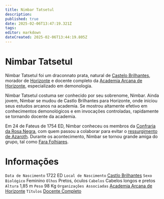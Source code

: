 ```yaml
---
title: Nimbar Tatsetul
description: 
published: true
date: 2025-02-06T13:47:19.321Z
tags: 
editor: markdown
dateCreated: 2025-02-06T13:44:19.805Z
---
```


# Nimbar Tatsetul
Nimbar Tatsetul foi um draconnato prata, natural de [Castelo Brilhantes](/lugares/plano-material/drafeon/sudoeste-de-drafeon/castelo-brilhantes), morador de [Horizonte](/lugares/plano-material/drafeon/sul-de-drafeon/horizonte) e docente completo da [Academia Arcana de Horizonte](/faccoes/nacoes/imperio-dragao/academia-arcana-de-horizonte), especializado em demonologia.

Nimbar Tatsetul costuma ser conhecido por seu sobrenome, Nimbar. Ainda jovem, Nimbar se mudou de Castlo Brilhantes para Horizonte, onde iniciou seus estudos arcanos na academia. Se mostrou altamente efetivo em conhecimentos demonológicos e em invocações controladas, rapidamente se tornando docente da academia.

Em 24 de Fateus de 1754 ED, Nimbar conheceu os membros da [Confraria da Rosa Negra](/faccoes/faccoes-independentes/confraria-da-rosa-negra), com quem passou a colaborar para evitar o [ressurgimento de Azaroth](/capitulos/capitulo-05-a-volta-de-azaroth). Durante os acontecimento, Nimbar se tornou grande amiga do grupo, tal como [Fara Folhiares](/individuos/fara-folhiares). 

# Informações
`Data de Nascimento` 1722 ED
`Local de Nascimento` [Castlo Brilhantes](/lugares/plano-material/drafeon/sudoeste-de-drafeon/castelo-brilhantes)
`Sexo Biológico` Feminino
`Olhos` Pretos, óculos
`Cabelos` Cabelos longos e pretos
`Altura` 1,85 m
`Peso` 98 Kg
`Organizações Associadas` [Academia Arcana de Horizonte](/faccoes/nacoes/imperio-dragao/academia-arcana-de-horizonte)
`Títulos` [Docente Completo](/rankings-e-titulos/academia-arcana-de-horizonte)